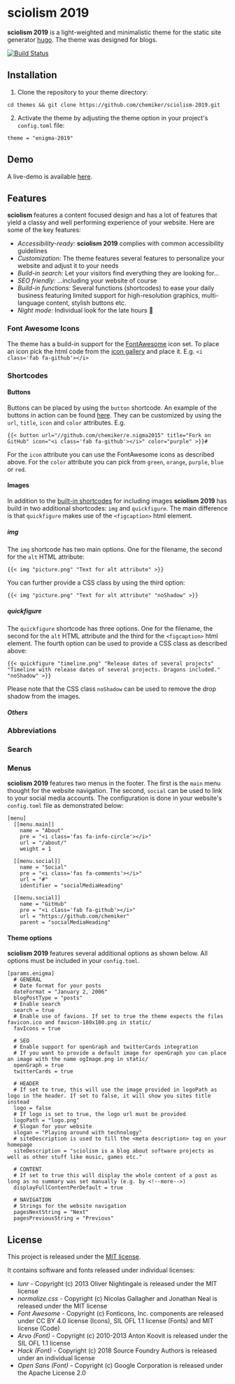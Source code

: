 # sciolism 2019
**sciolism 2019** is a light-weighted and minimalistic theme for the static site generator [hugo](http://gohugo.io). The theme was designed for blogs.

[![Build Status](https://travis-ci.com/chemiker/sciolism-2019.svg?token=x4izkYqUsdzKvGgzFj4T&branch=master)](https://travis-ci.com/chemiker/sciolism-2019)

## Installation
1. Clone the repository to your theme directory:

```cd themes && git clone https://github.com/chemiker/sciolism-2019.git```

2. Activate the theme by adjusting the theme option in your project's `config.toml` file:

```theme = "enigma-2019"```

## Demo
A live-demo is available [here](https://sciolism.de).

## Features
**sciolism** features a content focused design and has a lot of features that yield a classy and well performing experience of your website. Here are some of the key features:

* *Accessibility-ready:* **sciolism 2019** complies with common accessibility guidelines
* *Customization:* The theme features several features to personalize your website and adjust it to your needs
* *Build-in search:* Let your visitors find everything they are looking for…
* *SEO friendly:* …including your website of course
* *Build-in functions:* Several functions (shortcodes) to ease your daily business featuring limited support for high-resolution graphics, multi-language content, stylish buttons etc.
* *Night mode:* Individual look for the late hours 🦇

### Font Awesome Icons
The theme has a build-in support for the [FontAwesome](https://fontawesome.com) icon set. To place an icon pick the html code from the [icon gallery](https://fontawesome.com/icons?d=gallery) and place it. E.g. `<i class='fab fa-github'></i>`

### Shortcodes
#### Buttons
Buttons can be placed by using the `button` shortcode. An example of the buttons in action can be found [here](https://sciolism.de/projects/e.nigma-2015/). They can be customized by using the `url`, `title`, `icon` and `color` attributes. E.g.

```{{< button url="//github.com/chemiker/e.nigma2015" title="Fork on GitHub" icon="<i class='fab fa-github'></i>" color="purple" >}}#```

For the `icon` attribute you can use the FontAwesome icons as described above. For the `color` attribute you can pick from `green`, `orange`, `purple`, `blue` or `red`.

#### Images
In addition to the [built-in shortcodes](https://gohugo.io/content-management/shortcodes/#use-hugos-builtin-shortcodes) for including images **sciolism 2019** has build in two additional shortcodes: `img` and `quickfigure`. The main difference is that `quickfigure` makes use of the `<figcaption>` html element.

##### img
The `img` shortcode has two main options. One for the filename, the second for the `alt` HTML attribute:

```{{< img "picture.png" "Text for alt attribute" >}}```

You can further provide a CSS class by using the third option:

```{{< img "picture.png" "Text for alt attribute" "noShadow" >}}```

##### quickfigure
The `quickfigure` shortcode has three options. One for the filename, the second for the `alt` HTML attribute and the third for the `<figcaption>` html element. The fourth option can be used to provide a CSS class as described above:

```{{< quickfigure "timeline.png" "Release dates of several projects" "Timeline with release dates of several projects. Dragons included." "noShadow" >}}```

Please note that the CSS class `noShadow` can be used to remove the drop shadow from the images.

##### Others

### Abbreviations

### Search

### Menus
**sciolism 2019** features two menus in the footer. The first is the `main` menu thought for the website navigation. The second, `social` can be used to link to your social media accounts. The configuration is done in your website's `config.toml` file as demonstrated below:

```
[menu]
  [[menu.main]]
    name = "About"
    pre = "<i class='fas fa-info-circle'></i>"
    url = "/about/"
    weight = 1

  [[menu.social]]
    name = "Social"
    pre = "<i class='fas fa-comments'></i>"
    url = "#"
    identifier = "socialMediaHeading"

  [[menu.social]]
    name = "GitHub"
    pre = "<i class='fab fa-github'></i>"
    url = "https://github.com/chemiker"
    parent = "socialMediaHeading"
```

#### Theme options
**sciolism 2019** features several additional options as shown below. All options must be included in your `config.toml`.

```
[params.enigma]
  # GENERAL
  # Date format for your posts
  dateFormat = "January 2, 2006"
  blogPostType = "posts"
  # Enable search
  search = true
  # Enable use of favions. If set to true the theme expects the files favicon.ico and favicon-180x180.png in static/
  favIcons = true

  # SEO
  # Enable support for openGraph and twitterCards integration
  # If you want to provide a default image for openGraph you can place an image with the name ogImage.png in static/
  openGraph = true
  twitterCards = true

  # HEADER
  # If set to true, this will use the image provided in logoPath as logo in the header. If set to false, it will show you sites title instead
  logo = false
  # If logo is set to true, the logo url must be provided
  logoPath = "logo.png"
  # Slogan for your website
  slogan = "Playing around with technology"
  # siteDescription is used to fill the <meta description> tag on your homepage
  siteDescription = "sciolism is a blog about software projects as well as other stuff like music, games etc."

  # CONTENT
  # If set to true this will display the whole content of a post as long as no summary was set manually (e.g. by <!--more-->)
  displayFullContentPerDefault = true

  # NAVIGATION
  # Strings for the website navigation
  pagesNextString = "Next"
  pagesPreviousString = "Previous"
```

## License
This project is released under the [MIT license](LICENSE).

It contains software and fonts released under individual licenses:

* *lunr* - Copyright (c) 2013 Oliver Nightingale is released under the MIT license
* *normalize.css* - Copyright (c) Nicolas Gallagher and Jonathan Neal is released under the MIT license
* *Font Awesome* - Copyright (c) Fonticons, Inc. components are released under CC BY 4.0 license (Icons), SIL OFL 1.1 license (Fonts) and MIT license (Code)
* *Arvo (Font)* - Copyright (c) 2010-2013 Anton Koovit is released under the SIL OFL 1.1 license
* *Hack (Font)* - Copyright (c) 2018 Source Foundry Authors is released under an individual license
* *Open Sans (Font)* - Copyright (c) Google Corporation is released under the Apache License 2.0